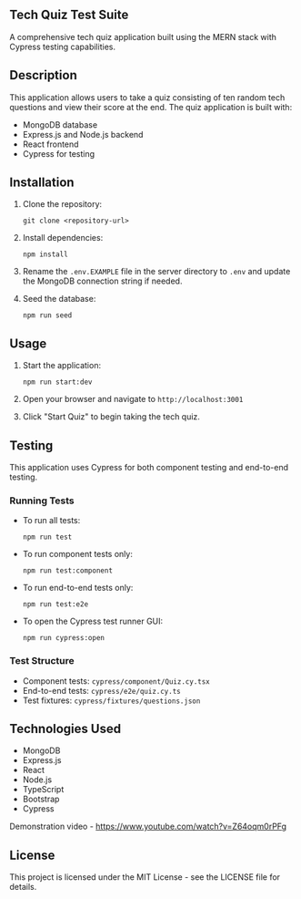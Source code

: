 ## Tech Quiz Test Suite
A comprehensive tech quiz application built using the MERN stack with Cypress testing capabilities.

## Description
This application allows users to take a quiz consisting of ten random tech questions and view their score at the end. The quiz application is built with:

- MongoDB database
- Express.js and Node.js backend
- React frontend
- Cypress for testing

## Installation

1. Clone the repository:
    ```
    git clone <repository-url>
    ```

2. Install dependencies:
    ```
    npm install
    ```

3. Rename the `.env.EXAMPLE` file in the server directory to `.env` and update the MongoDB connection string if needed.

4. Seed the database:
    ```
    npm run seed
    ```

## Usage

1. Start the application:
    ```
    npm run start:dev
    ```

2. Open your browser and navigate to `http://localhost:3001`

3. Click "Start Quiz" to begin taking the tech quiz.

## Testing
This application uses Cypress for both component testing and end-to-end testing.

### Running Tests
- To run all tests:
  ```
  npm run test
  ```
- To run component tests only:
  ```
  npm run test:component
  ```
- To run end-to-end tests only:
  ```
  npm run test:e2e
  ```
- To open the Cypress test runner GUI:
  ```
  npm run cypress:open
  ```

### Test Structure
- Component tests: `cypress/component/Quiz.cy.tsx`
- End-to-end tests: `cypress/e2e/quiz.cy.ts`
- Test fixtures: `cypress/fixtures/questions.json`

## Technologies Used
- MongoDB
- Express.js
- React
- Node.js
- TypeScript
- Bootstrap
- Cypress


Demonstration video - https://www.youtube.com/watch?v=Z64oqm0rPFg


## License
This project is licensed under the MIT License - see the LICENSE file for details.
